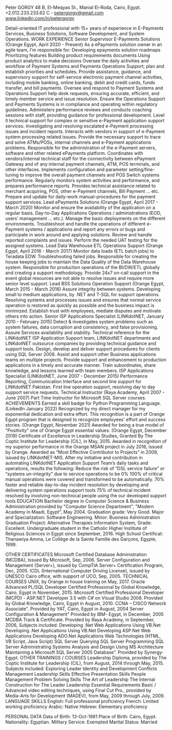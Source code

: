 Peter GORGY
48 B, El-Meqyas St., Manial El-Roda, Cairo, Egypt.
+2.012.233.233.62 C - petergorgy@gmail.com
www.linkedin.com/in/petergorgy


Detail-oriented IT professional with 15+ years of experience in E-Payments Services, Business Solutions, Software Development, and System Operations.
WORK EXPERIENCE
Senior Supervisor E-Payments Solutions (Orange Egypt, April 2020 - Present)
As a ePayments solution owner in an agile team, I'm responsible for:
Developing epayments solution roadmaps
Prioritizing features
Building product requirements documents
Using product analytics to make decisions
Oversee the daily activities and workflow of Payment Systems and Payments Operations Support; plan and establish priorities and schedules.
Provide assistance, guidance, and supervisory support for self-service electronic payment channel activities, including mobile banking, online banking, debit and credit cards, funds transfer, and bill payments.
Oversee and respond to Payment Systems and Operations Support help desk requests, ensuring accurate, efficient, and timely member service and issue resolution.
Ensure the Operations Support and Payments Systems is in compliance and operating within regulatory guidelines.
Administers performance reviews and conducts coaching sessions with staff, providing guidance for professional development.
Level II technical support for complex or sensitive e-Payment application support services.
Investigating and resolving escalated e-Payment processing issues and incident reports.
Interacts with vendors in support of e-Payment system processing related issues.
Provide the necessary support to trace and solve ATMs/POSs, internal channels and e-Payment applications problems.
Responsible for the administration of the e-Payment servers, software and other related ePayments platform.
Coordinates with vendors/internal technical staff for the connectivity between ePayment Gateway and of any internal payment channels, ATM, POS terminals, and other interfaces.
Implements configuration and parameter setting/fine-tuning to improve the overall payment channels and POS Switch systems performance.
Regularly monitors system activities and performance, and prepares performance reports.
Provides technical assistance related to merchant acquiring, POS, other e-Payment channels, Bill Payment ... etc.
Prepare and update for daily-work manual-procedures for the payment support services.
Lead ePayments Solutions (Orange Egypt, April 2017 - March 2020)
Monitor and ensure the availability of the application on a regular basis.
Day-to-Day Applications Operations / administrations (EOD, users’ management … etc.).
Manage the basic deployments on the different environments.
Troubleshoot and handle the operations of different e-Payment systems / applications and report any errors or bugs and participate in work around and applying solutions.
Review and handle reported complaints and issues.
Perform the needed UAT testing for the assigned systems.
Lead Data Warehouse ETL Operations Support (Orange Egypt, April 2016 - March 2017)
Monitor data loads (ETL batch jobs) to Teradata EDW.
Troubleshooting failed jobs.
Responsible for creating the house keeping jobs to maintain the Data Quality of the Data Warehouse system.
Responsible for production operations of the BI/DW/ETL globally and creating a support methodology.
Provide 24x7 on-call support in the event global resources are not able to resolve issues and require more senior level support.
Lead BSS Solutions Operation Support (Orange Egypt, March 2015 - March 2016)
Assure integrity between systems.
Developing small to medium applications, by .NET and T-SQL for support operations.
Resolving systems and processes issues and ensures that normal service operation is restored as quickly as possible and the business impact is minimized.
Establish trust with employees, mediate disputes and motivate others into action.
Senior ISP Applications Specialist (LINKdotNET, January 2010 - February 2015)
Detect & investigates system problems such as system failures, data corruption and consistency, and false provisioning.
Assure Services availability and stability.
Technical reference for the LINKdotNET ISP Application Support team, LINKdotNET departments and LINKdotNET outsource companies by providing technical guidance and support tools.
Design, develop and deliver support procedures for clients using SQL Server 2008.
Assist and support other Business applications teams on multiple projects.
Provide support and enhancement to production applications in a timely and accurate manner.
Train subordinates, share knowledge, and lessons learned with team members.
ISP Applications Specialist (LINKdotNET, June 2007 - December 2015)
Performance Reporting, Communication Interface and second line support for LINKdotNET Pakistan.
First line operation support, resolving day to day support service requests.
Technical Instructor (Raya Academy, April 2007 - June 2007)
Part Time Instructor for Microsoft SQL Server courses.
ACHIEVEMENTS
Earned a skill badge for Python Programming Language. (LinkedIn January 2022) 
Recognized by my direct manager for my exponential dedication and extra effort.
This recognition is a part of Orange Egypt program that is designed to recognize employees' effort and success stories. (Orange Egypt, November 2021)
Awarded for being a true model of "Positivity" one of Orange Egypt essential values. (Orange Egypt, December 2019)
Certificate of Excellence in Leadership Studies, Granted By The Coptic Institute for Leadership (CIL), in May, 2015.
Awarded in recognition of my superior performance in the Orange MSAN project in July 2016, issued by Orange.
Awarded as “Most Effective Contributor to Projects” in 2009, issued by LINKdotNET-MIS.
After my initiative and contribution in automating LINKdotNET Application Support Team’s daily tasks and operations, results the following:
Reduce the risk of “DSL service failure” or “systems un-integrity” due to service operations to be 0%
100% of critical manual operations were covered and transformed to be automatically.
70% faster and reliable day-to-day incident resolution by developing and delivering system operations support tools
75% of technical incident resolved by involving non-technical people using the our developed support tools 
EDUCATION
Bachelor degree in Computer Science & Business Administration provided by "Computer Science Department", "Modern Academy in Maadi, Egypt", May 2004.
Graduation grade: Very Good.
Major and Specialization: Software Engineering.
Minor:  Business Administration
Graduation Project: Alternative Therapies Information System, Grade: Excellent.
Undergraduate student in the Catholic Higher Institute of Religious Sciences in Egypt since September, 2016.
High School Certificat: Thanawiya Amma, Le Collège de la Sainte Famille des Garçons, Egypte, 1999.

OTHER CERTIFICATES
Microsoft Certified Database Administration (MCDBA), Issued By Microsoft, Sep, 2006.
Server Configuration and Management (Server+), issued by CompTIA Server+ Certification Program, Dec, 2005.
ICDL (International Computer Driving License), issued by UNESCO Cairo office, with support of UCO, Sep, 2005.
TECHNICAL COURSES
UNIX, by Orange in house training on May, 2017.
Oracle Advanced PL/SQL Developer Certified Professional by Global Knowledge, Cairo, Egypt in November, 2015.
Microsoft Certified Professional Developer (MCPD) - ASP.NET Developer 3.5 with C# on Visual Studio 2008. Provided by Global Knowledge, Cairo, Egypt in August, 2010.
CCNA – CISCO Network Associate".  Provided by YAT, Cairo, Egypt in August, 2004
Server Configuration & Management" Provided by IBM- Egypt, in December, 2005
MCDBA Track & Certificate. Provided by Raya Academy, in September, 2006, Subjects included:
Developing .Net Web Applications Using VB.Net
Developing .Net Applications Using VB.Net
Developing ASP.Net Web Applications
Developing ADO.Net Applications
Web Technologies (HTML, VB Script, Java Script)
SQL Server Querying SQL Server Programming
SQL Server Administrating
Systems Analysis and Design Using MS Architecture
Maintaining a Microsoft SQL Server 2005 Database”. Provided by Synergy-Egypt.
OTHER TRAININGS / COURSES
Leadership Diploma, provided by The Coptic Institute for Leadership (CIL), from August, 2014 through May, 2015. Subjects included:
Exploring Leader Identity and Development
Conflicts Management
Leadership Skills
Effective Presentation Skills
People Management
Problem Solving Skills
The Art of Leadership
The Internal Construction for The Leader
Leadership Essential Requirements
Basic / Advanced video editing techniques, using Final Cut Pro., provided by Media-Arts for Development  (MADEV), from May, 2009 through July, 2009.
LANGUAGE SKILLS
English: Full professional proficiency
French:  Limited working proficiency
Arabic:   Native
Hebrew: Elementary proficiency

PERSONAL DATA
Data of Birth: 13-Oct-1981
Place of Birth: Cairo, Egypt.
Nationality: Egyptian.
Military Service: Exempted
Marital Status: Married